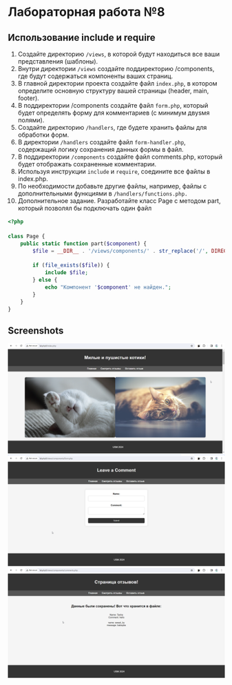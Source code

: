 # Лабораторная работа №8
## Использование include и require

1. Создайте директорию `/views`, в которой будут находиться все ваши представления
(шаблоны).
2. Внутри директории `/views` создайте поддиректорию /components, где будут
содержаться компоненты ваших страниц.
3. В главной директории проекта создайте файл `index.php`, в котором определите
основную структуру вашей страницы (header, main, footer).
4. В поддиректории /components создайте файл `form.php`, который будет определять
форму для комментариев (с минимум двуsмя полями).
5. Создайте директорию `/handlers`, где будете хранить файлы для обработки форм.
6. В директории `/handlers` создайте файл `form-handler.php`, содержащий логику
сохранения данных формы в файл.
7. В поддиректории `/components` создайте файл comments.php, который будет
отображать сохраненные комментарии.
8. Используя инструкции `include` и `require`, соедините все файлы в index.php.
9. По необходимости добавьте другие файлы, например, файлы с дополнительными
функциями в `/handlers/functions.php.`
10. Дополнительное задание.
Разработайте класс Page с методом part, который позволял бы подключать один файл
``` php
<?php

class Page {
    public static function part($component) {
        $file = __DIR__ . '/views/components/' . str_replace('/', DIRECTORY_SEPARATOR, $component) . '.php';
        
        if (file_exists($file)) {
            include $file;
        } else {
            echo "Компонент '$component' не найден.";
        }
    }
}
```
## Screenshots
![](/img/1.png)
![](/img/2.png)
![](/img/3.png)


